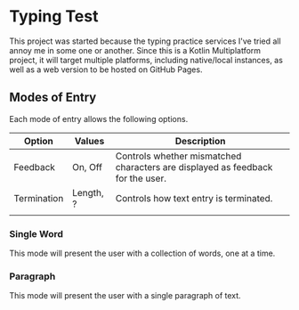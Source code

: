 # Typing Test
This project was started because the typing practice services I've tried all annoy me in some one or another. Since this is a Kotlin Multiplatform project, it will target multiple platforms, including native/local instances, as well as a web version to be hosted on GitHub Pages.

## Modes of Entry
Each mode of entry allows the following options.

| Option      | Values    | Description                                                                    |
|-------------|-----------|--------------------------------------------------------------------------------|
| Feedback    | On, Off   | Controls whether mismatched characters are displayed as feedback for the user. |
| Termination | Length, ? | Controls how text entry is terminated.                                         |
|             |           |                                                                                |


### Single Word
This mode will present the user with a collection of words, one at a time.

### Paragraph
This mode will present the user with a single paragraph of text.
